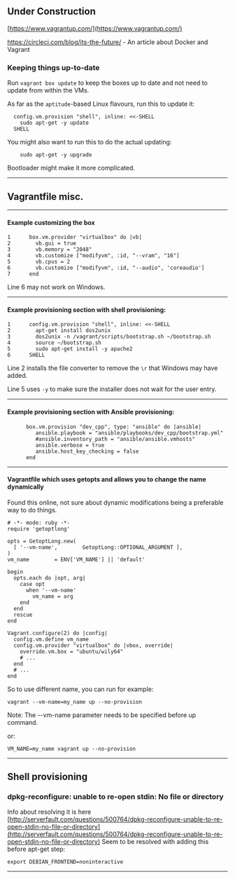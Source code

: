 

## Under Construction


[https://www.vagrantup.com/](https://www.vagrantup.com/)

https://circleci.com/blog/its-the-future/ - An article about Docker and Vagrant


### Keeping things up-to-date

Run ```vagrant box update``` to keep the boxes up to date and not
need to update from within the VMs.

As far as the ```aptitude```-based Linux flavours, run this to update it:

      config.vm.provision "shell", inline: <<-SHELL
        sudo apt-get -y update
      SHELL

You might also want to run this to do the actual updating:

        sudo apt-get -y upgrade

Bootloader might make it more complicated.

---

## Vagrantfile misc.

---

#### Example customizing the box

```
1      box.vm.provider "virtualbox" do |vb|
2        vb.gui = true
3        vb.memory = "2048"
4        vb.customize ["modifyvm", :id, "--vram", "16"]
5        vb.cpus = 2
6        vb.customize ["modifyvm", :id, "--audio", 'coreaudio']
7      end
```

Line 6 may not work on Windows.

---

#### Example provisioning section with shell provisioning:

```
1      config.vm.provision "shell", inline: <<-SHELL
2        apt-get install dos2unix 
3        dos2unix -n /vagrant/scripts/bootstrap.sh ~/bootstrap.sh
4        source ~/bootstrap.sh
5        sudo apt-get install -y apache2
6      SHELL
```

Line 2 installs the file converter to remove the ```\r``` that Windows may have added.

Line 5 uses ```-y``` to make sure the installer does not wait for the user entry.

---

#### Example provisioning section with Ansible provisioning:

```
      box.vm.provision "dev_cpp", type: "ansible" do |ansible|
         ansible.playbook = "ansible/playbooks/dev_cpp/bootstrap.yml"
         #ansible.inventory_path = "ansible/ansible.vmhosts"
         ansible.verbose = true
         ansible.host_key_checking = false
      end
```

---

#### Vagrantfile which uses getopts and allows you to change the name dynamically

Found this online, not sure about dynamic modifications being a preferable way to do things.

    # -*- mode: ruby -*-
    require 'getoptlong'
    
    opts = GetoptLong.new(
      [ '--vm-name',        GetoptLong::OPTIONAL_ARGUMENT ],
    )
    vm_name        = ENV['VM_NAME'] || 'default'
    
    begin
      opts.each do |opt, arg|
        case opt
          when '--vm-name'
            vm_name = arg
        end
      end
      rescue
    end
    
    Vagrant.configure(2) do |config|
      config.vm.define vm_name
      config.vm.provider "virtualbox" do |vbox, override|
        override.vm.box = "ubuntu/wily64"
        # ...
      end
      # ...
    end

So to use different name, you can run for example:

    vagrant --vm-name=my_name up --no-provision

Note: The --vm-name parameter needs to be specified before up command.

or:

    VM_NAME=my_name vagrant up --no-provision

---

## Shell provisioning

### ﻿dpkg-reconfigure: unable to re-open stdin: No file or directory

Info about resolving it is here [﻿http://serverfault.com/questions/500764/dpkg-reconfigure-unable-to-re-open-stdin-no-file-or-directory](http://serverfault.com/questions/500764/dpkg-reconfigure-unable-to-re-open-stdin-no-file-or-directory) 
Seem to be resolved with adding this before apt-get step:

    export DEBIAN_FRONTEND=noninteractive

---
